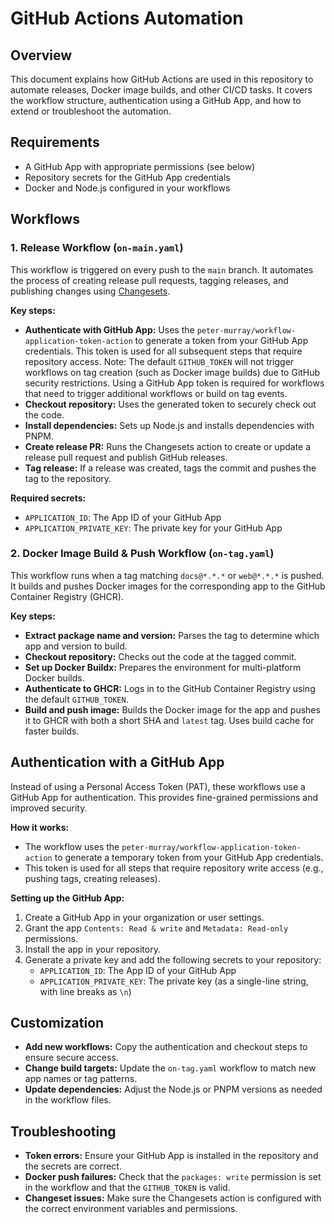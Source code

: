 # GitHub Actions Automation

## Overview

This document explains how GitHub Actions are used in this repository to automate releases, Docker image builds, and other CI/CD tasks. It covers the workflow structure, authentication using a GitHub App, and how to extend or troubleshoot the automation.

## Requirements
- A GitHub App with appropriate permissions (see below)
- Repository secrets for the GitHub App credentials
- Docker and Node.js configured in your workflows

## Workflows

### 1. Release Workflow (`on-main.yaml`)

This workflow is triggered on every push to the `main` branch. It automates the process of creating release pull requests, tagging releases, and publishing changes using [Changesets](https://github.com/changesets/changesets).

**Key steps:**
- **Authenticate with GitHub App:** Uses the `peter-murray/workflow-application-token-action` to generate a token from your GitHub App credentials. This token is used for all subsequent steps that require repository access. Note: The default `GITHUB_TOKEN` will not trigger workflows on tag creation (such as Docker image builds) due to GitHub security restrictions. Using a GitHub App token is required for workflows that need to trigger additional workflows or build on tag events.
- **Checkout repository:** Uses the generated token to securely check out the code.
- **Install dependencies:** Sets up Node.js and installs dependencies with PNPM.
- **Create release PR:** Runs the Changesets action to create or update a release pull request and publish GitHub releases.
- **Tag release:** If a release was created, tags the commit and pushes the tag to the repository.

**Required secrets:**
- `APPLICATION_ID`: The App ID of your GitHub App
- `APPLICATION_PRIVATE_KEY`: The private key for your GitHub App

### 2. Docker Image Build & Push Workflow (`on-tag.yaml`)

This workflow runs when a tag matching `docs@*.*.*` or `web@*.*.*` is pushed. It builds and pushes Docker images for the corresponding app to the GitHub Container Registry (GHCR).

**Key steps:**
- **Extract package name and version:** Parses the tag to determine which app and version to build.
- **Checkout repository:** Checks out the code at the tagged commit.
- **Set up Docker Buildx:** Prepares the environment for multi-platform Docker builds.
- **Authenticate to GHCR:** Logs in to the GitHub Container Registry using the default `GITHUB_TOKEN`.
- **Build and push image:** Builds the Docker image for the app and pushes it to GHCR with both a short SHA and `latest` tag. Uses build cache for faster builds.

## Authentication with a GitHub App

Instead of using a Personal Access Token (PAT), these workflows use a GitHub App for authentication. This provides fine-grained permissions and improved security.

**How it works:**
- The workflow uses the `peter-murray/workflow-application-token-action` to generate a temporary token from your GitHub App credentials.
- This token is used for all steps that require repository write access (e.g., pushing tags, creating releases).

**Setting up the GitHub App:**
1. Create a GitHub App in your organization or user settings.
2. Grant the app `Contents: Read & write` and `Metadata: Read-only` permissions.
3. Install the app in your repository.
4. Generate a private key and add the following secrets to your repository:
   - `APPLICATION_ID`: The App ID of your GitHub App
   - `APPLICATION_PRIVATE_KEY`: The private key (as a single-line string, with line breaks as `\n`)

## Customization
- **Add new workflows:** Copy the authentication and checkout steps to ensure secure access.
- **Change build targets:** Update the `on-tag.yaml` workflow to match new app names or tag patterns.
- **Update dependencies:** Adjust the Node.js or PNPM versions as needed in the workflow files.

## Troubleshooting
- **Token errors:** Ensure your GitHub App is installed in the repository and the secrets are correct.
- **Docker push failures:** Check that the `packages: write` permission is set in the workflow and that the `GITHUB_TOKEN` is valid.
- **Changeset issues:** Make sure the Changesets action is configured with the correct environment variables and permissions.